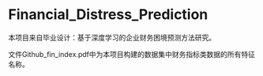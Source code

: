 # Financial_Distress_Prediction
本项目来自毕业设计：基于深度学习的企业财务困境预测方法研究。

文件Github_fin_index.pdf中为本项目构建的数据集中财务指标类数据的所有特征名称。

